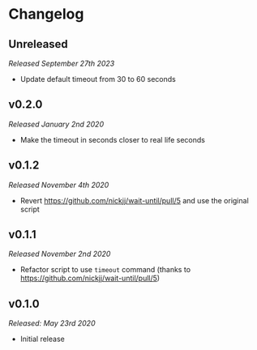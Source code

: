 # Changelog

## Unreleased

*Released September 27th 2023*

- Update default timeout from 30 to 60 seconds

## v0.2.0

*Released January 2nd 2020*

- Make the timeout in seconds closer to real life seconds

## v0.1.2

*Released November 4th 2020*

- Revert https://github.com/nickjj/wait-until/pull/5 and use the original script 

## v0.1.1

*Released November 2nd 2020*

- Refactor script to use `timeout` command (thanks to https://github.com/nickjj/wait-until/pull/5)

## v0.1.0

*Released: May 23rd 2020*

- Initial release
